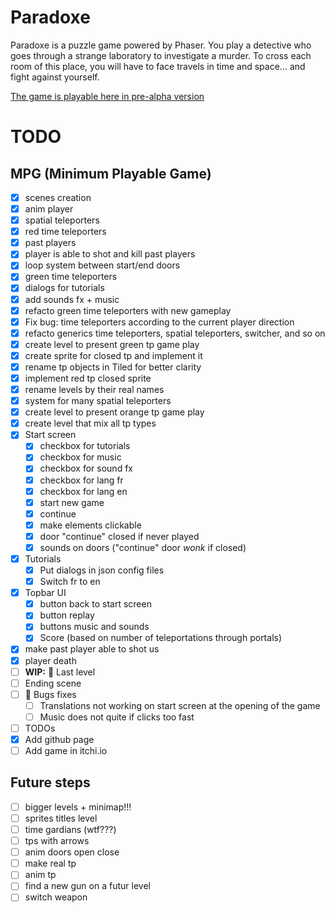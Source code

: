 # Paradoxe

Paradoxe is a puzzle game powered by Phaser.
You play a detective who goes through a strange laboratory to investigate a murder.
To cross each room of this place, you will have to face travels in time and space... and fight against yourself.

[The game is playable here in pre-alpha version](https://dimitrilahaye.github.io/paradoxe/)

# TODO

## MPG (Minimum Playable Game)
- [X] scenes creation
- [X] anim player
- [X] spatial teleporters
- [X] red time teleporters
- [X] past players
- [X] player is able to shot and kill past players
- [X] loop system between start/end doors
- [X] green time teleporters
- [X] dialogs for tutorials
- [X] add sounds fx + music
- [X] refacto green time teleporters with new gameplay
- [X] Fix bug: time teleporters according to the current player direction
- [X] refacto generics time teleporters, spatial teleporters, switcher, and so on
- [X] create level to present green tp game play
- [X] create sprite for closed tp and implement it
- [X] rename tp objects in Tiled for better clarity
- [X] implement red tp closed sprite
- [X] rename levels by their real names
- [X] system for many spatial teleporters
- [X] create level to present orange tp game play
- [X] create level that mix all tp types
- [X] Start screen
  - [X] checkbox for tutorials
  - [X] checkbox for music
  - [X] checkbox for sound fx
  - [X] checkbox for lang fr
  - [X] checkbox for lang en
  - [X] start new game
  - [X] continue
  - [X] make elements clickable
  - [X] door "continue" closed if never played
  - [X] sounds on doors ("continue" door *wonk* if closed)
- [X] Tutorials
  - [X] Put dialogs in json config files
  - [X] Switch fr to en
- [X] Topbar UI
  - [X] button back to start screen
  - [X] button replay
  - [X] buttons music and sounds
  - [X] Score (based on number of teleportations through portals)
- [X] make past player able to shot us
- [X] player death
- [ ] **WIP:** :construction: Last level
- [ ] Ending scene
- [ ] :bug: Bugs fixes
  - [ ] Translations not working on start screen at the opening of the game
  - [ ] Music does not quite if clicks too fast
- [ ] TODOs
- [X] Add github page
- [ ] Add game in itchi.io

## Future steps
- [ ] bigger levels + minimap!!!
- [ ] sprites titles level
- [ ] time gardians (wtf???)
- [ ] tps with arrows
- [ ] anim doors open close
- [ ] make real tp
- [ ] anim tp
- [ ] find a new gun on a futur level
- [ ] switch weapon
